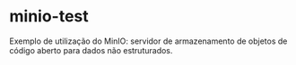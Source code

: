 # minio-test
Exemplo de utilização do MinIO: servidor de armazenamento de objetos de código aberto para dados não estruturados.
